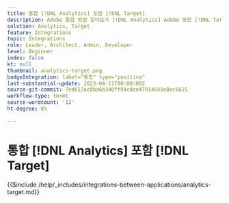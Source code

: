 ```yaml
---
title: 통합 [!DNL Analytics] 포함 [!DNL Target]
description: Adobe 통합 방법 알아보기 [!DNL Analytics] Adobe 포함 [!DNL Target].
solution: Analytics, Target
feature: Integrations
topic: Integrations
role: Leader, Architect, Admin, Developer
level: Beginner
index: false
kt: null
thumbnail: analytics-target.png
badgeIntegration: label="통합" type="positive"
last-substantial-update: 2023-04-11T00:00:00Z
source-git-commit: 7ed617ac0ba6b340ff94cdee47914645e0ec6615
workflow-type: tm+mt
source-wordcount: '12'
ht-degree: 8%

---
```



# 통합 [!DNL Analytics] 포함 [!DNL Target]

{{$include /help/_includes/integrations-between-applications/analytics-target.md}}

